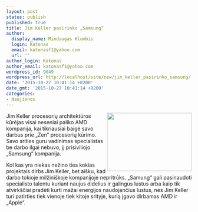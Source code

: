 ```yaml
---
layout: post
status: publish
published: true
title: Jim Keller pasirinko „Samsung“
author:
  display_name: Mindaugas Klumbis
  login: Katonas
  email: katonasf1@yahoo.com
  url: ''
author_login: Katonas
author_email: katonasf1@yahoo.com
wordpress_id: 9049
wordpress_url: http://localhost/site/new/jim_keller_pasirinko_samsung/
date: '2015-10-27 10:41:14 +0200'
date_gmt: '2015-10-27 10:41:14 +0200'
categories:
- Naujienos
---
```

<p>
	<a href="http://technews.lt/userfiles/baa469b8144960922435bcb04308bedb_L.jpg"><img alt="" src="http://technews.lt/userfiles/baa469b8144960922435bcb04308bedb_L.jpg" style="width: 230px; height: 158px; float: right;" /></a>Jim Keller procesorių architektūros kūrėjas visai neseniai paliko AMD kompanija, kai tikriausiai baigė savo darbus prie &bdquo;Zen&ldquo; procesorių kūrimo. Savo srities guru vadinimas specialistas be darbo ilgai nebuvo, jį prisiviliojo &bdquo;Samsung&ldquo; kompanija.</p>
<p>
	Kol kas yra niekas nežino ties kokias projektais dirbs Jim Keller, bet ai&scaron;ku, kad darbo tokioje milžini&scaron;koje kompanijoje nepritrūks. &bdquo;Samung&ldquo; gali pasinaudoti specialisto talentu kuriant naujus didelius ir galingus lustus arba kaip tik atvirk&scaron;čiai pradėti kurti mažai energijos naudojančius lustus, nes Jim Keller turi patirties tiek vienoje tiek kitoje srityje, kurią įgavo dirbamas AMD ir &bdquo;Apple&ldquo;.</p>
